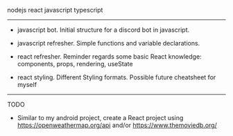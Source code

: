 nodejs
react
javascript
typescript

---

- javascript bot.
  Initial structure for a discord bot in javascript.

- javascript refresher.
  Simple functions and variable declarations.

- react refresher.
  Reminder regards some basic React knowledge: components, props, rendering, useState

- react styling.
  Different Styling formats. Possible future cheatsheet for myself

---

TODO

- Similar to my android project, create a React project using https://openweathermap.org/api and/or https://www.themoviedb.org/
